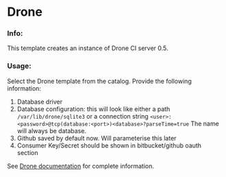 # Drone

### Info:

This template creates an instance of Drone CI server 0.5.

### Usage:

Select the Drone template from the catalog. Provide the following information:

1. Database driver
2. Database configuration: this will look like either a path `/var/lib/drone/sqlite3` or a connection string `<user>:<password>@tcp(database:<port>)<database>?parseTime=true`
The name will always be database.
3. Github saved by default now. Will parameterise this later
4. Consumer Key/Secret should be shown in bitbucket/github oauth section

See [Drone documentation](http://readme.drone.io/0.5/) for complete information.
